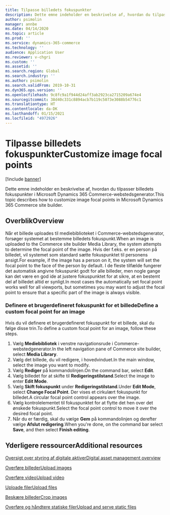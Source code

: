 ```yaml
---
title: Tilpasse billedets fokuspunkter
description: Dette emne indeholder en beskrivelse af, hvordan du tilpasser billedets fokuspunkter i Microsoft Dynamics 365 Commerce-webstedsgenerator.
author: psimolin
manager: annbe
ms.date: 04/14/2020
ms.topic: article
ms.prod: ''
ms.service: dynamics-365-commerce
ms.technology: ''
audience: Application User
ms.reviewer: v-chgri
ms.custom: ''
ms.assetid: ''
ms.search.region: Global
ms.search.industry: ''
ms.author: psimolin
ms.search.validFrom: 2019-10-31
ms.dyn365.ops.version: ''
ms.openlocfilehash: 9c8fc9a1f944d24aff3ab2923ca2715209a674e4
ms.sourcegitcommit: 38d40c331c8894acb7b119c5073e3088b54776c1
ms.translationtype: HT
ms.contentlocale: da-DK
ms.lasthandoff: 01/15/2021
ms.locfileid: "4972926"
---
```

# <a name="customize-image-focal-points"></a><span data-ttu-id="c99a8-103">Tilpasse billedets fokuspunkter</span><span class="sxs-lookup"><span data-stu-id="c99a8-103">Customize image focal points</span></span>

[!include [banner](includes/banner.md)]

<span data-ttu-id="c99a8-104">Dette emne indeholder en beskrivelse af, hvordan du tilpasser billedets fokuspunkter i Microsoft Dynamics 365 Commerce-webstedsgenerator.</span><span class="sxs-lookup"><span data-stu-id="c99a8-104">This topic describes how to customize image focal points in Microsoft Dynamics 365 Commerce site builder.</span></span>

## <a name="overview"></a><span data-ttu-id="c99a8-105">Overblik</span><span class="sxs-lookup"><span data-stu-id="c99a8-105">Overview</span></span>

<span data-ttu-id="c99a8-106">Når et billede uploades til mediebiblioteket i Commerce-webstedsgenerator, forsøger systemet at bestemme billedets fokuspunkt.</span><span class="sxs-lookup"><span data-stu-id="c99a8-106">When an image is uploaded to the Commerce site builder Media Library, the system attempts to determine the focal point of the image.</span></span> <span data-ttu-id="c99a8-107">Hvis der f.eks. er en person på billedet, vil systemet som standard sætte fokuspunktet til personens ansigt.</span><span class="sxs-lookup"><span data-stu-id="c99a8-107">For example, if the image has a person on it, the system will set the focal point to the face of the person by default.</span></span> <span data-ttu-id="c99a8-108">I de fleste tilfælde fungerer det automatisk angivne fokuspunkt godt for alle billeder, men nogle gange kan det være en god ide at justere fokuspunktet for at sikre, at en bestemt del af billedet altid er synligt.</span><span class="sxs-lookup"><span data-stu-id="c99a8-108">In most cases the automatically set focal point works well for all viewports, but sometimes you may want to adjust the focal point to ensure that a specific part of the image is always visible.</span></span>

### <a name="define-a-custom-focal-point-for-an-image"></a><span data-ttu-id="c99a8-109">Definere et brugerdefineret fokuspunkt for et billede</span><span class="sxs-lookup"><span data-stu-id="c99a8-109">Define a custom focal point for an image</span></span>

<span data-ttu-id="c99a8-110">Hvis du vil definere et brugerdefineret fokuspunkt for et billede, skal du følge disse trin.</span><span class="sxs-lookup"><span data-stu-id="c99a8-110">To define a custom focal point for an image, follow these steps.</span></span>

1. <span data-ttu-id="c99a8-111">Vælg **Mediebibliotek** i venstre navigationsrude i Commerce-webstedgenerator.</span><span class="sxs-lookup"><span data-stu-id="c99a8-111">In the left navigation pane of Commerce site builder, select **Media Library**.</span></span>
1. <span data-ttu-id="c99a8-112">Vælg det billede, du vil redigere, i hovedvinduet.</span><span class="sxs-lookup"><span data-stu-id="c99a8-112">In the main window, select the image you want to modify.</span></span>
1. <span data-ttu-id="c99a8-113">Vælg **Rediger** på kommandolinjen.</span><span class="sxs-lookup"><span data-stu-id="c99a8-113">On the command bar, select **Edit**.</span></span>
1. <span data-ttu-id="c99a8-114">Vælg billedet for at skifte til **Redigeringstilstand**.</span><span class="sxs-lookup"><span data-stu-id="c99a8-114">Select the image to enter **Edit Mode**.</span></span>
1. <span data-ttu-id="c99a8-115">Vælg **Skift fokuspunkt** under **Redigeringstilstand**.</span><span class="sxs-lookup"><span data-stu-id="c99a8-115">Under **Edit Mode**, select **Change Focal Point**.</span></span> <span data-ttu-id="c99a8-116">Der vises et cirkulært fokuspunkt for billedet.</span><span class="sxs-lookup"><span data-stu-id="c99a8-116">A circular focal point control appears over the image.</span></span>
1. <span data-ttu-id="c99a8-117">Vælg kontrolelementet til fokuspunktet for at flytte det hen over det ønskede fokuspunkt.</span><span class="sxs-lookup"><span data-stu-id="c99a8-117">Select the focal point control to move it over the desired focal point.</span></span>
1. <span data-ttu-id="c99a8-118">Når du er færdig, skal du vælge **Gem** på kommandolinjen og derefter vælge **Afslut redigering**.</span><span class="sxs-lookup"><span data-stu-id="c99a8-118">When you're done, on the command bar select **Save**, and then select **Finish editing**.</span></span>

## <a name="additional-resources"></a><span data-ttu-id="c99a8-119">Yderligere ressourcer</span><span class="sxs-lookup"><span data-stu-id="c99a8-119">Additional resources</span></span>

[<span data-ttu-id="c99a8-120">Oversigt over styring af digitale aktiver</span><span class="sxs-lookup"><span data-stu-id="c99a8-120">Digital asset management overview</span></span>](dam-overview.md)

[<span data-ttu-id="c99a8-121">Overføre billeder</span><span class="sxs-lookup"><span data-stu-id="c99a8-121">Upload images</span></span>](dam-upload-images.md)

[<span data-ttu-id="c99a8-122">Overføre video</span><span class="sxs-lookup"><span data-stu-id="c99a8-122">Upload video</span></span>](dam-upload-video.md)

[<span data-ttu-id="c99a8-123">Uploade filer</span><span class="sxs-lookup"><span data-stu-id="c99a8-123">Upload files</span></span>](dam-upload-files.md)

[<span data-ttu-id="c99a8-124">Beskære billeder</span><span class="sxs-lookup"><span data-stu-id="c99a8-124">Crop images</span></span>](dam-crop-images.md)

[<span data-ttu-id="c99a8-125">Overføre og håndtere statiske filer</span><span class="sxs-lookup"><span data-stu-id="c99a8-125">Upload and serve static files</span></span>](upload-serve-static-files.md)
